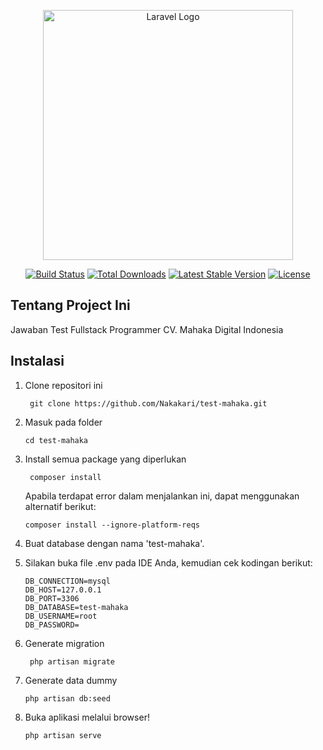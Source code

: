 <p align="center"><a href="https://laravel.com" target="_blank"><img src="https://raw.githubusercontent.com/laravel/art/master/logo-lockup/5%20SVG/2%20CMYK/1%20Full%20Color/laravel-logolockup-cmyk-red.svg" width="400" alt="Laravel Logo"></a></p>

<p align="center">
<a href="https://travis-ci.org/laravel/framework"><img src="https://travis-ci.org/laravel/framework.svg" alt="Build Status"></a>
<a href="https://packagist.org/packages/laravel/framework"><img src="https://img.shields.io/packagist/dt/laravel/framework" alt="Total Downloads"></a>
<a href="https://packagist.org/packages/laravel/framework"><img src="https://img.shields.io/packagist/v/laravel/framework" alt="Latest Stable Version"></a>
<a href="https://packagist.org/packages/laravel/framework"><img src="https://img.shields.io/packagist/l/laravel/framework" alt="License"></a>
</p>

## Tentang Project Ini
Jawaban Test Fullstack Programmer CV. Mahaka Digital Indonesia

## Instalasi
1. Clone repositori ini
   ```
    git clone https://github.com/Nakakari/test-mahaka.git
   ```
2. Masuk pada folder
    ```
    cd test-mahaka
    ```
3. Install semua package yang diperlukan
    ```
     composer install
    ```
    Apabila terdapat error dalam menjalankan ini, dapat menggunakan alternatif berikut:
    ```
    composer install --ignore-platform-reqs 
    ```
4. Buat database dengan nama 'test-mahaka'.
   
5.  Silakan buka file .env pada IDE Anda, kemudian cek kodingan berikut:
    ```
    DB_CONNECTION=mysql
    DB_HOST=127.0.0.1
    DB_PORT=3306
    DB_DATABASE=test-mahaka
    DB_USERNAME=root
    DB_PASSWORD=
    ```
6. Generate migration
    ```
     php artisan migrate
    ```
7. Generate data dummy
    ```
    php artisan db:seed
    ```
8. Buka aplikasi melalui browser!
    ```
    php artisan serve
    ```